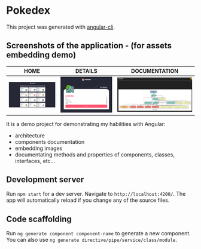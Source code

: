 # Pokedex
This project was generated with [angular-cli](https://github.com/angular/angular-cli).

## Screenshots of the application - (for assets embedding demo)

| HOME                           | DETAILS                            |DOCUMENTATION                            |
| ------------------------------------- | -------------------------------------- | -------------------------------------- |
| ![Home](./pokedex/screenshots/home.png) | ![Details](./pokedex/screenshots/details.png) |![Documentation](./pokedex/screenshots/documentation.png) |

It is a demo project for demonstrating my habilities with Angular:

-   architecture
-   components documentation
-   embedding images
-   documentating methods and properties of components, classes, interfaces, etc...

## Development server

Run `npm start` for a dev server. Navigate to `http://localhost:4200/`. The app will automatically reload if you change any of the source files.

## Code scaffolding

Run `ng generate component component-name` to generate a new component. You can also use `ng generate directive/pipe/service/class/module`.
